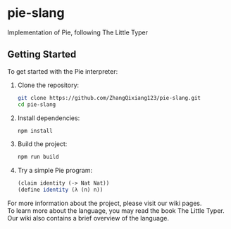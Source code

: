 # pie-slang
Implementation of Pie, following The Little Typer
## Getting Started

To get started with the Pie interpreter:

1. Clone the repository:
   ```bash
   git clone https://github.com/ZhangQixiang123/pie-slang.git
   cd pie-slang
   ```

2. Install dependencies:
   ```bash
   npm install
   ```

3. Build the project:
   ```bash
   npm run build
   ```

4. Try a simple Pie program:
   ```scheme
   (claim identity (-> Nat Nat))
   (define identity (λ (n) n))
   ```
For more information about the project, please visit our wiki pages.  
To learn more about the language, you may read the book The Little Typer. Our wiki also contains a brief overview of the language.
